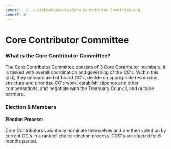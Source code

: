 ```yaml
---
cover: ../../.gitbook/assets/Core Contributor Committee.png
coverY: 0
---
```


# Core Contributor Committee

### What is the Core Contributor Committee?

The Core Contributor Committee consists of 3 Core Contributor members, it is tasked with overall coordination and governing of the CC's. Within this task, they onboard and offboard CC's, decide on appropriate resourcing, structure and prioritize CC's work, establish stipends and other compensations, and negotiate with the Treasuary Council, and outside partners.

### Election & Members

#### **Election Process:**

Core Contributors voluntarily nominate themselves and are then voted on by current CC's in a ranked-choice election process. CCC's are elected for 6 months period.
